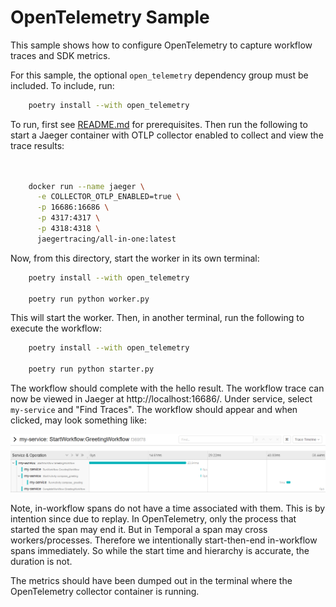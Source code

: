 # OpenTelemetry Sample

This sample shows how to configure OpenTelemetry to capture workflow traces and SDK metrics.

For this sample, the optional `open_telemetry` dependency group must be included. To include, run:


```bash
    poetry install --with open_telemetry
```



To run, first see [README.md](../README.md) for prerequisites. Then run the following to start a Jaeger container
with OTLP collector enabled to collect and view the trace results:


```bash


    docker run --name jaeger \
      -e COLLECTOR_OTLP_ENABLED=true \
      -p 16686:16686 \
      -p 4317:4317 \
      -p 4318:4318 \
      jaegertracing/all-in-one:latest

```


Now, from this directory, start the worker in its own terminal:



```bash
    poetry install --with open_telemetry
    
    poetry run python worker.py
```

This will start the worker. Then, in another terminal, run the following to execute the workflow:

```bash
    poetry install --with open_telemetry

    poetry run python starter.py
```


The workflow should complete with the hello result. The workflow trace can now be viewed in Jaeger at
http://localhost:16686/. Under service, select `my-service` and "Find Traces". The workflow should appear and when
clicked, may look something like:

![Jaeger Screenshot](jaeger-screenshot.png)

Note, in-workflow spans do not have a time associated with them. This is by intention since due to replay. In
OpenTelemetry, only the process that started the span may end it. But in Temporal a span may cross workers/processes.
Therefore we intentionally start-then-end in-workflow spans immediately. So while the start time and hierarchy is
accurate, the duration is not.

The metrics should have been dumped out in the terminal where the OpenTelemetry collector container is running.
